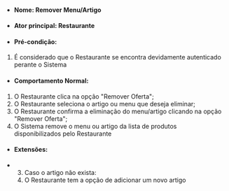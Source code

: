 * #### Nome: Remover Menu/Artigo
* #### Ator principal: Restaurante
* #### Pré-condição:
1. É considerado que o Restaurante se encontra devidamente autenticado perante o Sistema
* #### Comportamento Normal:
1. O Restaurante clica na opção "Remover Oferta";
2. O Restaurante seleciona o artigo ou menu que deseja eliminar;
3. O Restaurante confirma a eliminação do menu/artigo clicando na opção "Remover Oferta";
4. O Sistema remove o menu ou artigo da lista de produtos disponibilizados pelo Restaurante

* #### Extensões:
- 3. Caso o artigo não exista:
	1. O Restaurante tem a opção de adicionar um novo artigo  